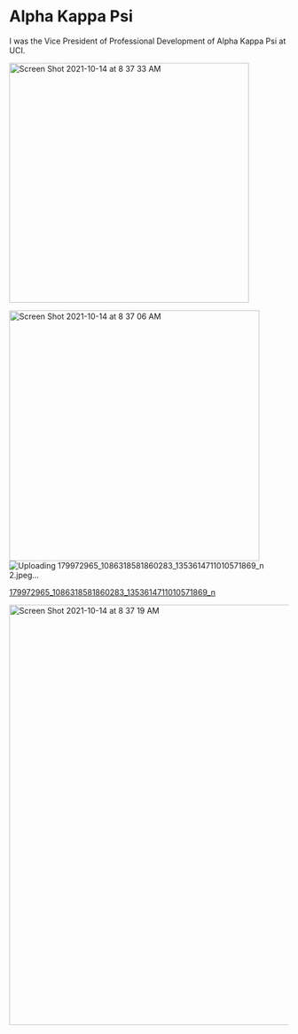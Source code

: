 # Alpha Kappa Psi

I was the Vice President of Professional Development of Alpha Kappa Psi at UCI. 

<img width="432" alt="Screen Shot 2021-10-14 at 8 37 33 AM" src="https://user-images.githubusercontent.com/19508013/137350842-02c6d2d9-20d6-4616-8a06-a8f18705355f.png">

<img width="451" alt="Screen Shot 2021-10-14 at 8 37 06 AM" src="https://user-images.githubusercontent.com/19508013/137350875-e1e40d49-8ebe-4c30-8e53-d41a6bf5abb0.png">![Uploading 179972965_1086318581860283_1353614711010571869_n 2.jpeg…]()

[179972965_1086318581860283_1353614711010571869_n](https://user-images.githubusercontent.com/19508013/137351072-ec5cf96c-4721-45f2-9028-70fb553ba1c7.jpeg)

<img width="757" alt="Screen Shot 2021-10-14 at 8 37 19 AM" src="https://user-images.githubusercontent.com/19508013/137351184-c116cd7f-8b07-45d2-ae0b-2fad800eaa6a.png">
